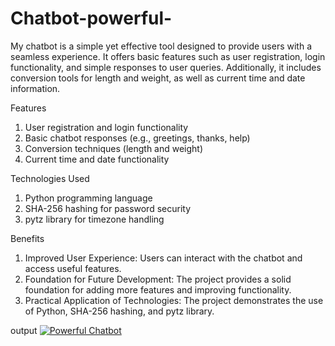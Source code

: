 # Chatbot-powerful-
  My  chatbot is a simple yet effective tool designed to provide users with a seamless experience. It offers basic features such as user registration, login functionality, and simple responses to user queries. Additionally, it includes conversion tools for length and weight, as well as current time and date information.
  
Features
1. User registration and login functionality
2. Basic chatbot responses (e.g., greetings, thanks, help)
3. Conversion techniques (length and weight)
4. Current time and date functionality
   
Technologies Used
1. Python programming language
2. SHA-256 hashing for password security
3. pytz library for timezone handling
   
 Benefits
1. Improved User Experience: Users can interact with the chatbot and access useful features.
2. Foundation for Future Development: The project provides a solid foundation for adding more features and improving functionality.
3. Practical Application of Technologies: The project demonstrates the use of Python, SHA-256 hashing, and pytz library.
   
output
[![Powerful Chatbot](https://drive.google.com/uc?id=1R1n5O6govmm2Rs9fAZ30tjDo-Ir2Vtix)](https://drive.google.com/file/d/1R1n5O6govmm2Rs9fAZ30tjDo-Ir2Vtix/view)
    
